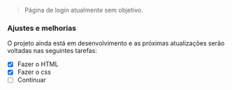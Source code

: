 > Página de login atualmente sem objetivo.

### Ajustes e melhorias

O projeto ainda está em desenvolvimento e as próximas atualizações serão voltadas nas seguintes tarefas:

- [x] Fazer o HTML
- [x] Fazer o css
- [ ] Continuar
